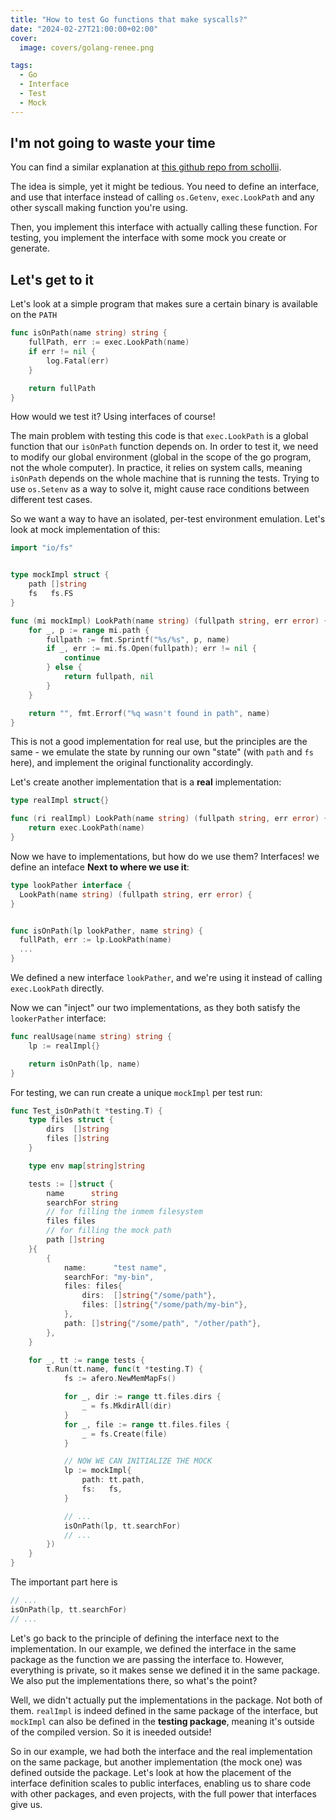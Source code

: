 ```yaml
---
title: "How to test Go functions that make syscalls?"
date: "2024-02-27T21:00:00+02:00"
cover:
  image: covers/golang-renee.png

tags:
  - Go
  - Interface
  - Test
  - Mock
---
```


## I'm not going to waste your time

You can find a similar explanation at [this github repo from schollii](https://github.com/schollii/go-test-mock-exec-command).

The idea is simple, yet it might be tedious. You need to define an interface, and use that interface instead of
calling `os.Getenv`, `exec.LookPath` and any other syscall making function you're using.

Then, you implement this interface with actually calling these function. For testing, you implement the interface
with some mock you create or generate.

## Let's get to it

Let's look at a simple program that makes sure a certain binary is available on the `PATH`

```go
func isOnPath(name string) string {
	fullPath, err := exec.LookPath(name)
	if err != nil {
		log.Fatal(err)
	}

	return fullPath
}
```

How would we test it? Using interfaces of course!

The main problem with testing this code is that `exec.LookPath` is a global function that our `isOnPath` function
depends on. In order to test it, we need to modify our global environment (global in the scope of the go program, not the
whole computer). In practice, it relies on system calls, meaning `isOnPath` depends on the whole machine that is running the tests. Trying to use `os.Setenv` as a way to solve it, might cause race conditions between different test cases.

So we want a way to have an isolated, per-test environment emulation. Let's look at mock implementation of this:

```go
import "io/fs"


type mockImpl struct {
	path []string
	fs   fs.FS
}

func (mi mockImpl) LookPath(name string) (fullpath string, err error) {
	for _, p := range mi.path {
		fullpath := fmt.Sprintf("%s/%s", p, name)
		if _, err := mi.fs.Open(fullpath); err != nil {
			continue
		} else {
			return fullpath, nil
		}
	}

	return "", fmt.Errorf("%q wasn't found in path", name)
}
```

This is not a good implementation for real use, but the principles are the same - we emulate the state by running our own
"state" (with `path` and `fs` here), and implement the original functionality accordingly.

Let's create another implementation that is a **real** implementation:

```go
type realImpl struct{}

func (ri realImpl) LookPath(name string) (fullpath string, err error) {
	return exec.LookPath(name)
}
```

Now we have to implementations, but how do we use them? Interfaces! we define an inteface **Next to where we use it**:

```go
type lookPather interface {
  LookPath(name string) (fullpath string, err error) {
}


func isOnPath(lp lookPather, name string) {
  fullPath, err := lp.LookPath(name)
  ...
}
```

We defined a new interface `lookPather`, and we're using it instead of calling `exec.LookPath` directly.

Now we can "inject" our two implementations, as they both satisfy the `lookerPather` interface:

```go
func realUsage(name string) string {
	lp := realImpl{}

	return isOnPath(lp, name)
}
```

For testing, we can run create a unique `mockImpl` per test run:

```go
func Test_isOnPath(t *testing.T) {
	type files struct {
		dirs  []string
		files []string
	}

	type env map[string]string

	tests := []struct {
		name      string
		searchFor string
		// for filling the inmem filesystem
		files files
		// for filling the mock path
		path []string
	}{
		{
			name:      "test name",
			searchFor: "my-bin",
			files: files{
				dirs:  []string{"/some/path"},
				files: []string{"/some/path/my-bin"},
			},
			path: []string{"/some/path", "/other/path"},
		},
	}

	for _, tt := range tests {
		t.Run(tt.name, func(t *testing.T) {
			fs := afero.NewMemMapFs()

			for _, dir := range tt.files.dirs {
				_ = fs.MkdirAll(dir)
			}
			for _, file := range tt.files.files {
				_ = fs.Create(file)
			}

			// NOW WE CAN INITIALIZE THE MOCK
			lp := mockImpl{
				path: tt.path,
				fs:   fs,
			}

			// ...
			isOnPath(lp, tt.searchFor)
			// ...
		})
	}
}
```

The important part here is

```go
// ...
isOnPath(lp, tt.searchFor)
// ...

```

Let's go back to the principle of defining the interface next to the implementation.
In our example, we defined the interface in the same package as the function we are passing the interface to.
However, everything is private, so it makes sense we defined it in the same package. We also put the implementations there,
so what's the point?

Well, we didn't actually put the implementations in the package. Not both of them. `realImpl` is indeed defined
in the same package of the interface, but `mockImpl` can also be defined in the **testing package**, meaning it's outside of the
compiled version. So it is ineeded outside!

So in our example, we had both the interface and the real implementation on the same package, but another implementation
(the mock one) was defined outside the package. Let's look at how the placement of the interface definition scales to
public interfaces, enabling us to share code with other packages, and even projects, with the full power that interfaces
give us.
